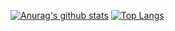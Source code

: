 [![Anurag's github stats](https://github-readme-stats.vercel.app/api?username=vicedev)](https://github.com/anuraghazra/github-readme-stats)
[![Top Langs](https://github-readme-stats.vercel.app/api/top-langs/?username=vicedev)](https://github.com/anuraghazra/github-readme-stats)



<!--
**vicedev/vicedev** is a ✨ _special_ ✨ repository because its `README.md` (this file) appears on your GitHub profile.

Here are some ideas to get you started:

- 🔭 I’m currently working on ...
- 🌱 I’m currently learning ...
- 👯 I’m looking to collaborate on ...
- 🤔 I’m looking for help with ...
- 💬 Ask me about ...
- 📫 How to reach me: ...
- 😄 Pronouns: ...
- ⚡ Fun fact: ...
-->
